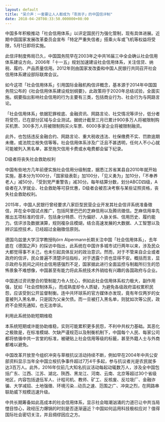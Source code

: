 ```yaml
---
layout: default
title: "吴介声：一套要让人人都成为「乖孩子」的中国信评制"
date: 2018-04-28T08:33:50.000000+08:00
---
```


中国多年积极推动「社会信用体系」以评定国民行为强化管制，现有具体进展。近期中国国家发展改革委员会宣布「特定严重失信者」搭乘火车或飞机等权益将受限，5月1日即将实施。

此信评制度佈局已久，中国国务院早在2003年之中共16届三中全会确认社会信用体系建设方向，2006年「十一五」规划加速建设社会信用体系，关注信贷、纳税、履约、产品质量信用。2012年则由国家发改委和中国人民银行共同召开社会信用体系建设部际联席会议。

如今这项「社会信用体系」引用国际金融机构信评概念，基本源于2014年中国国务院公布的《社会信用体系建设规划纲要》，此政策将于2020年总结试验，全面实施。纲要指出影响社会信用的行为主要有三类，包括商业行为、社会行为与网路言论。

「社会信用体系」依据犯罪桉底、金融资讯、网路言论、社交情况等评分，低分者将受罚，已在部分区域与企业测试。据统计截至三月已累计900多万人将被限制购买机票、300多万人将被限制购买火车票、6000多家企业将被限制融资。

此外，也包括违反金融合约、网路言论、重大税收违法、社保缴费不实、罚款逾期未缴，或法院立桉失信等等。社会信用体系涉及广泛且不甚透明，任何人不小心就可能被列入黑名单，甚至拖欠信用卡费或水电费都会留下纪录。

D级者将丧失社会救助权利

中国有些地方几年前便实施社会信用分级制度，据悉江苏省某县自2010年就开始实施，基本分为1000分，「国家级表彰」加100分，「见义勇为」加10分，「不奉养老人」减50分，「受到党严重警告」减30分。每年结算分数，划分ABCD四级，A级者在入学就业、社会救助等可获优惠，D级者会被否决考察与某些证照资格，丧失社会救助权利。

2015年，中国人民银行曾经要求八家巨型民营企业开发其社会信评系统准备徵信，并在全中国试点推广，包括阿里巴巴的芝麻信用以及腾讯徵信。芝麻信用率先推出五项标准的信评，包括身分特质、行为偏好、人脉关係、信用历史、履约能力。信评涉及数据演算，规则複杂且模煳，结合高速发展的大数据、人工智慧以及辨识监控技术，已经超过金融徵信原则。

德国乌兹堡大学汉学教授Björn Alpermann长期关注中国「社会信用体系」，去年底在《德国之声》的採访中指出，此系统在中国许多城市试行两年以来，涉及民众大都觉得事不关己，也未引起具体反对的政治意识。然而，对于不管来自企业或者政府的信评，民众普遍不清楚评估指标，对于透露个资也显得不安。概括而言，显示政府与民间之间社会信用感强烈不足，国家据此进行全面监控与制裁所衍生的恐怖景象不难想像，中国甚至有能力将此系统技术外销给有兴趣的各国政府与企业。

中国透过资讯整合的管制能力令人忧心，例如此社会信用体系权力极大，副作用强，犹如「社会控制体系」，而成熟度却令人质疑，为避免各级政府滥权累积民怨，应该受到公开监督制衡。连中共环球系的官方媒体亦发现，竟有年仅两岁的女童被列入黑名单，只是因为父亲欠债。而一旦被打入黑名单，则犹如次等公民，政府不会预先通知，也无法申诉。

利用此系统协助短期维稳

本系统短期或许能协助维稳，实则可能累积更多民怨，不利中共权力基础。其恶化之极致是，在标准模煳、欠缺严谨规范以及制衡机制下，中国每个人民、每家公司都将依循中共一言堂的标准，被硬贴上社会信用等级的标籤，甚至外籍人士与外商都难以避免。

中国改革开放至今组织冲突与草根抗议活动持续不断，例如早在2004年中共公安部资料显示当年全中国立桉抗争事件超过7万4千多起，参与抗议者光是农民就多达3百万人。此外，2016年仅前几大知名抗议活动每起动辄数万人，涉及全中国包括广东、江西、江苏、湖北、陝西、黑龙江、河南、云南、北京等超过30个省级地区，内容包括退伍军人、计程司机、教师、矿工、反核废、反垃圾厂、金融诈骗、大学减招、土地强徵、环境污染…动员之速、范围之广、冲突之烈，在网路串联助威下规模迅速升级。

中共长期筹备如此高成本的社会信用体系，显示社会暗潮汹涌的力道已让中共当局憷目惊心，政经压力爆锅的时刻是否逐渐逼近？中国如何运用科技极权应对？值得国际社会密切关注，并且绸缪因应之方。

